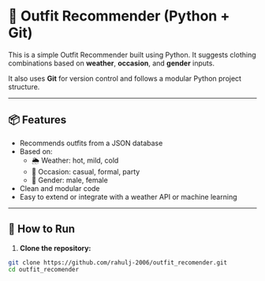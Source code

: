 # 👕 Outfit Recommender (Python + Git)

This is a simple Outfit Recommender built using Python. It suggests clothing combinations based on **weather**, **occasion**, and **gender** inputs.

It also uses **Git** for version control and follows a modular Python project structure.

---

## 📦 Features

- Recommends outfits from a JSON database
- Based on:
  - 🌦️ Weather: hot, mild, cold
  - 🎉 Occasion: casual, formal, party
  - 🚻 Gender: male, female
- Clean and modular code
- Easy to extend or integrate with a weather API or machine learning




---

## 🚀 How to Run

1. **Clone the repository:**

```bash
git clone https://github.com/rahulj-2006/outfit_recomender.git
cd outfit_recomender


